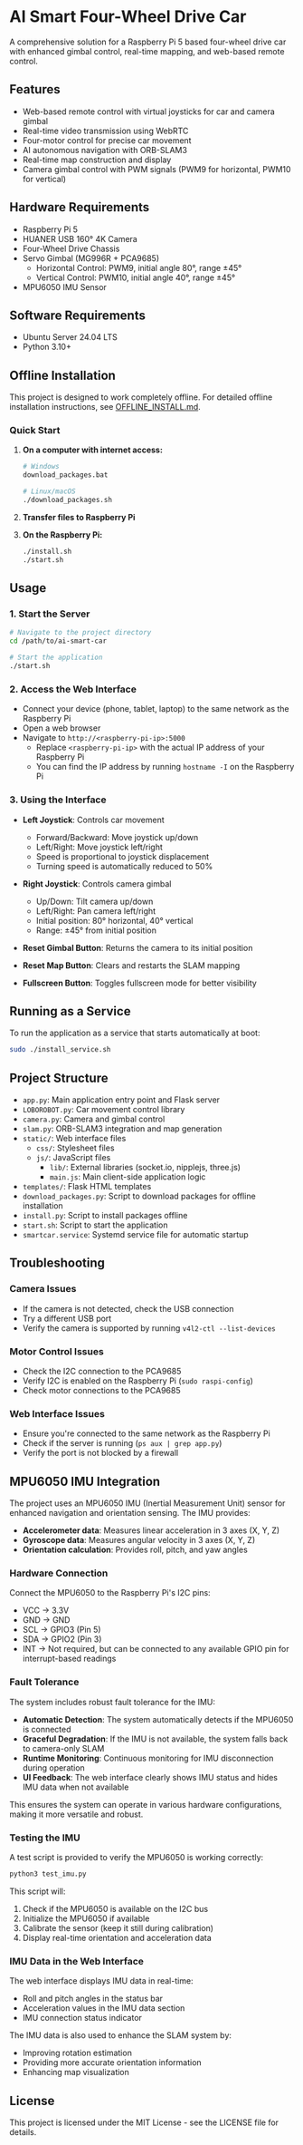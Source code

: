 # AI Smart Four-Wheel Drive Car

A comprehensive solution for a Raspberry Pi 5 based four-wheel drive car with enhanced gimbal control, real-time mapping, and web-based remote control.

## Features

- Web-based remote control with virtual joysticks for car and camera gimbal
- Real-time video transmission using WebRTC
- Four-motor control for precise car movement
- AI autonomous navigation with ORB-SLAM3
- Real-time map construction and display
- Camera gimbal control with PWM signals (PWM9 for horizontal, PWM10 for vertical)

## Hardware Requirements

- Raspberry Pi 5
- HUANER USB 160° 4K Camera
- Four-Wheel Drive Chassis
- Servo Gimbal (MG996R + PCA9685)
  - Horizontal Control: PWM9, initial angle 80°, range ±45°
  - Vertical Control: PWM10, initial angle 40°, range ±45°
- MPU6050 IMU Sensor

## Software Requirements

- Ubuntu Server 24.04 LTS
- Python 3.10+

## Offline Installation

This project is designed to work completely offline. For detailed offline installation instructions, see [OFFLINE_INSTALL.md](OFFLINE_INSTALL.md).

### Quick Start

1. **On a computer with internet access:**
   ```bash
   # Windows
   download_packages.bat
   
   # Linux/macOS
   ./download_packages.sh
   ```

2. **Transfer files to Raspberry Pi**

3. **On the Raspberry Pi:**
   ```bash
   ./install.sh
   ./start.sh
   ```

## Usage

### 1. Start the Server

```bash
# Navigate to the project directory
cd /path/to/ai-smart-car

# Start the application
./start.sh
```

### 2. Access the Web Interface

- Connect your device (phone, tablet, laptop) to the same network as the Raspberry Pi
- Open a web browser
- Navigate to `http://<raspberry-pi-ip>:5000`
  - Replace `<raspberry-pi-ip>` with the actual IP address of your Raspberry Pi
  - You can find the IP address by running `hostname -I` on the Raspberry Pi

### 3. Using the Interface

- **Left Joystick**: Controls car movement
  - Forward/Backward: Move joystick up/down
  - Left/Right: Move joystick left/right
  - Speed is proportional to joystick displacement
  - Turning speed is automatically reduced to 50%

- **Right Joystick**: Controls camera gimbal
  - Up/Down: Tilt camera up/down
  - Left/Right: Pan camera left/right
  - Initial position: 80° horizontal, 40° vertical
  - Range: ±45° from initial position

- **Reset Gimbal Button**: Returns the camera to its initial position
- **Reset Map Button**: Clears and restarts the SLAM mapping
- **Fullscreen Button**: Toggles fullscreen mode for better visibility

## Running as a Service

To run the application as a service that starts automatically at boot:

```bash
sudo ./install_service.sh
```

## Project Structure

- `app.py`: Main application entry point and Flask server
- `LOBOROBOT.py`: Car movement control library
- `camera.py`: Camera and gimbal control
- `slam.py`: ORB-SLAM3 integration and map generation
- `static/`: Web interface files
  - `css/`: Stylesheet files
  - `js/`: JavaScript files
    - `lib/`: External libraries (socket.io, nipplejs, three.js)
    - `main.js`: Main client-side application logic
- `templates/`: Flask HTML templates
- `download_packages.py`: Script to download packages for offline installation
- `install.py`: Script to install packages offline
- `start.sh`: Script to start the application
- `smartcar.service`: Systemd service file for automatic startup

## Troubleshooting

### Camera Issues
- If the camera is not detected, check the USB connection
- Try a different USB port
- Verify the camera is supported by running `v4l2-ctl --list-devices`

### Motor Control Issues
- Check the I2C connection to the PCA9685
- Verify I2C is enabled on the Raspberry Pi (`sudo raspi-config`)
- Check motor connections to the PCA9685

### Web Interface Issues
- Ensure you're connected to the same network as the Raspberry Pi
- Check if the server is running (`ps aux | grep app.py`)
- Verify the port is not blocked by a firewall

## MPU6050 IMU Integration

The project uses an MPU6050 IMU (Inertial Measurement Unit) sensor for enhanced navigation and orientation sensing. The IMU provides:

- **Accelerometer data**: Measures linear acceleration in 3 axes (X, Y, Z)
- **Gyroscope data**: Measures angular velocity in 3 axes (X, Y, Z)
- **Orientation calculation**: Provides roll, pitch, and yaw angles

### Hardware Connection

Connect the MPU6050 to the Raspberry Pi's I2C pins:
- VCC → 3.3V
- GND → GND
- SCL → GPIO3 (Pin 5)
- SDA → GPIO2 (Pin 3)
- INT → Not required, but can be connected to any available GPIO pin for interrupt-based readings

### Fault Tolerance

The system includes robust fault tolerance for the IMU:

- **Automatic Detection**: The system automatically detects if the MPU6050 is connected
- **Graceful Degradation**: If the IMU is not available, the system falls back to camera-only SLAM
- **Runtime Monitoring**: Continuous monitoring for IMU disconnection during operation
- **UI Feedback**: The web interface clearly shows IMU status and hides IMU data when not available

This ensures the system can operate in various hardware configurations, making it more versatile and robust.

### Testing the IMU

A test script is provided to verify the MPU6050 is working correctly:

```bash
python3 test_imu.py
```

This script will:
1. Check if the MPU6050 is available on the I2C bus
2. Initialize the MPU6050 if available
3. Calibrate the sensor (keep it still during calibration)
4. Display real-time orientation and acceleration data

### IMU Data in the Web Interface

The web interface displays IMU data in real-time:
- Roll and pitch angles in the status bar
- Acceleration values in the IMU data section
- IMU connection status indicator

The IMU data is also used to enhance the SLAM system by:
- Improving rotation estimation
- Providing more accurate orientation information
- Enhancing map visualization

## License

This project is licensed under the MIT License - see the LICENSE file for details. 